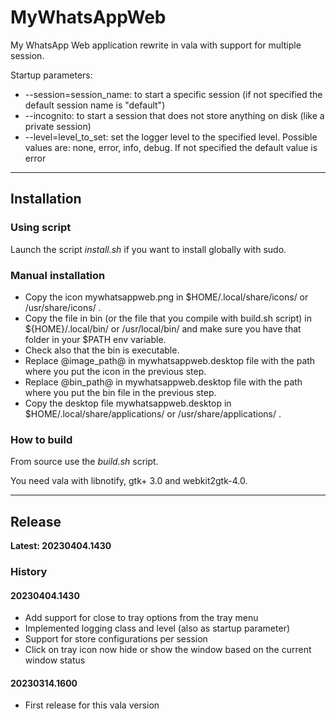 # MyWhatsAppWeb
My WhatsApp Web application rewrite in vala with support for multiple session.

Startup parameters:

 - --session=session_name: to start a specific session (if not specified the default session name is "default")
 - --incognito: to start a session that does not store anything on disk (like a private session)
 - --level=level_to_set: set the logger level to the specified level. Possible values are: none, error, info, debug. If not specified the default value is error
---

## Installation

### Using script

Launch the script *install.sh* if you want to install globally with sudo.

### Manual installation

 - Copy the icon mywhatsappweb.png in $HOME/.local/share/icons/ or /usr/share/icons/ .
 - Copy the file in bin (or the file that you compile with build.sh script) in ${HOME}/.local/bin/ or /usr/local/bin/ and make sure you have that folder in your $PATH env variable.
 - Check also that the bin is executable.
 - Replace @image_path@ in mywhatsappweb.desktop file with the path where you put the icon in the previous step.
 - Replace @bin_path@ in mywhatsappweb.desktop file with the path where you put the bin file in the previous step.
 - Copy the desktop file mywhatsappweb.desktop in $HOME/.local/share/applications/ or /usr/share/applications/ .

### How to build

From source use the *build.sh* script.

You need vala with libnotify, gtk+ 3.0 and webkit2gtk-4.0.

---

## Release

**Latest: 20230404.1430**

### History

#### 20230404.1430
 - Add support for close to tray options from the tray menu
 - Implemented logging class and level (also as startup parameter)
 - Support for store configurations per session
 - Click on tray icon now hide or show the window based on the current window status


#### 20230314.1600
 - First release for this vala version
